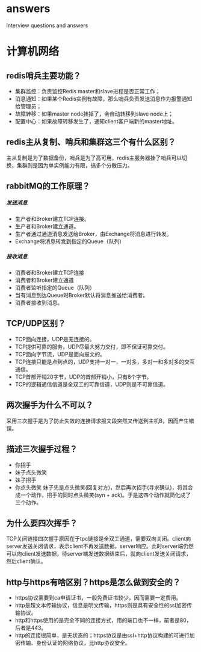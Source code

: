 # answers
Interview questions and answers

# 计算机网络

## redis哨兵主要功能？
* 集群监控：负责监控Redis master和slave进程是否正常工作；
* 消息通知：如果某个Redis实例有故障，那么哨兵负责发送消息作为报警通知给管理员；
* 故障转移：如果master node挂掉了，会自动转移到slave node上；
* 配置中心：如果故障转移发生了，通知client客户端新的master地址。

## redis主从复制、哨兵和集群这三个有什么区别？
主从复制是为了数据备份，哨兵是为了高可用，redis主服务器挂了哨兵可以切换，集群则是因为单实例能力有限，搞多个分散压力。

## rabbitMQ的工作原理？
##### 发送消息
* 生产者和Broker建立TCP连接。
* 生产者和Broker建立通道。
* 生产者通过通道消息发送给Broker，由Exchange将消息进行转发。
* Exchange将消息转发到指定的Queue（队列）

##### 接收消息
* 消费者和Broker建立TCP连接
* 消费者和Broker建立通道
* 消费者监听指定的Queue（队列）
* 当有消息到达Queue时Broker默认将消息推送给消费者。
* 消费者接收到消息。

## TCP/UDP区别？
* TCP面向连接，UDP是无连接的。
* TCP提供可靠的服务，UDP尽最大努力交付，即不保证可靠交付。
* TCP面向字节流，UDP是面向报文的。
* TCP连接只能是点到点的，UDP支持一对一，一对多，多对一和多对多的交互通信。
* TCP首部开销20字节，UDP的首部开销小，只有8个字节。
* TCP的逻辑通信信道是全双工的可靠信道，UDP则是不可靠信道。

## 两次握手为什么不可以？
采用三次握手是为了防止失效的连接请求报文段突然又传送到主机B，因而产生错误。

## 描述三次握手过程？
* 你招手
* 妹子点头微笑
* 妹子招手
* 你点头微笑
妹子先是点头微笑(回复对方)，然后再次招手(寻求确认)，将其合成一个动作，招手的同时点头微笑(syn + ack)。于是这四个动作就简化成了三个动作。

## 为什么要四次挥手？
TCP关闭链接四次握手原因在于tpc链接是全双工通道，需要双向关闭。client向server发送关闭请求，表示client不再发送数据，server响应。此时server端仍然可以向client发送数据，待server端发送数据结束后，就向client发送关闭请求，然后client确认。

## http与https有啥区别？https是怎么做到安全的？
* https协议需要到ca申请证书，一般免费证书较少，因而需要一定费用。
* http是超文本传输协议，信息是明文传输，https则是具有安全性的ssl加密传输协议。
* http和https使用的是完全不同的连接方式，用的端口也不一样，前者是80，后者是443。
* http的连接很简单，是无状态的；https协议是由ssl+http协议构建的可进行加密传输、身份认证的网络协议，比http协议安全。